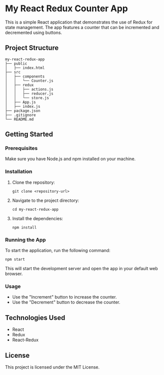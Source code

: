 # My React Redux Counter App

This is a simple React application that demonstrates the use of Redux for state management. The app features a counter that can be incremented and decremented using buttons.

## Project Structure

```
my-react-redux-app
├── public
│   ├── index.html
├── src
│   ├── components
│   │   └── Counter.js
│   ├── redux
│   │   ├── actions.js
│   │   ├── reducer.js
│   │   └── store.js
│   ├── App.js
│   ├── index.js
├── package.json
├── .gitignore
└── README.md
```

## Getting Started

### Prerequisites

Make sure you have Node.js and npm installed on your machine.

### Installation

1. Clone the repository:
   ```
   git clone <repository-url>
   ```

2. Navigate to the project directory:
   ```
   cd my-react-redux-app
   ```

3. Install the dependencies:
   ```
   npm install
   ```

### Running the App

To start the application, run the following command:
```
npm start
```

This will start the development server and open the app in your default web browser.

### Usage

- Use the "Increment" button to increase the counter.
- Use the "Decrement" button to decrease the counter.

## Technologies Used

- React
- Redux
- React-Redux

## License

This project is licensed under the MIT License.